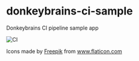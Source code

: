 # donkeybrains-ci-sample
Donkeybrains CI pipeline sample app

![CI](https://github.com/jokarls/donkeybrains-ci-sample/workflows/CI/badge.svg)

Icons made by <a href="https://www.flaticon.com/authors/freepik" title="Freepik">Freepik</a> from <a href="https://www.flaticon.com/" title="Flaticon"> www.flaticon.com</a>
